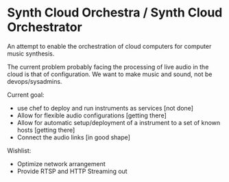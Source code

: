 Synth Cloud Orchestra / Synth Cloud Orchestrator
================================================

An attempt to enable the orchestration of cloud computers for computer music synthesis.

The current problem probably facing the processing of live audio in the cloud is that of configuration. We want to make music and sound, not be devops/sysadmins.

Current goal: 

* use chef to deploy and run instruments as services [not done]
* Allow for flexible audio configurations [getting there]
* Allow for automatic setup/deployment of a instrument to a set of known hosts [getting there]
* Connect the audio links [in good shape]

Wishlist:

* Optimize network arrangement
* Provide RTSP and HTTP Streaming out

